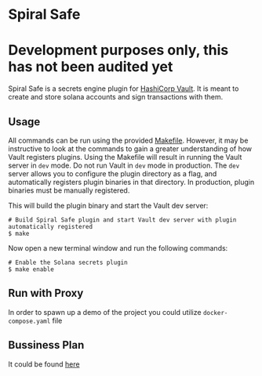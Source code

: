 # Spiral Safe

# Development purposes only, this has not been audited yet

Spiral Safe is a secrets engine plugin for [HashiCorp Vault](https://www.vaultproject.io/). It is meant to create and store solana accounts and sign transactions with them.

## Usage

All commands can be run using the provided [Makefile](./Makefile). However, it may be instructive to look at the commands to gain a greater understanding of how Vault registers plugins. Using the Makefile will result in running the Vault server in `dev` mode. Do not run Vault in `dev` mode in production. The `dev` server allows you to configure the plugin directory as a flag, and automatically registers plugin binaries in that directory. In production, plugin binaries must be manually registered.

This will build the plugin binary and start the Vault dev server:

```
# Build Spiral Safe plugin and start Vault dev server with plugin automatically registered
$ make
```

Now open a new terminal window and run the following commands:

```
# Enable the Solana secrets plugin
$ make enable
```

## Run with Proxy
In order to spawn up a demo of the project you could utilize `docker-compose.yaml` file

## Bussiness Plan
It could be found [here](https://github.com/spiral-safe/services/blob/main/BusinessPlan.md)

